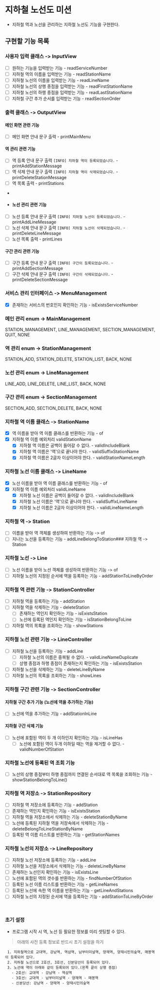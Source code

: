 # 지하철 노선도 미션
- 지하철 역과 노선을 관리하는 지하철 노선도 기능을 구현한다.

## 구현할 기능 목록

### 사용자 입력 클래스 -> InputView
- [ ] 원하는 기능을 입력받는 기능 - readServiceNumber
- [ ] 지하철 역의 이름을 입력받는 기능 - readStationName
- [ ] 지하철 노선의 이름을 입력받는 기능 - readLineName
- [ ] 지하철 노선의 상행 종점을 입력받는 기능 - readFirstStationName
- [ ] 지하철 노선의 하행 종점을 입력받는 기능 - readLastStationName
- [ ] 지하철 구간 추가 순서를 입력받는 기능 - readSectionOrder

### 출력 클래스 -> OutputView
#### 메인 화면 관련 기능
- [ ] 메인 화면 안내 문구 출력 - printMainMenu

#### 역 관리 관련 기능
- [ ] 역 등록 안내 문구 출력 `[INFO] 지하철 역이 등록되었습니다.` - printAddStationMessage
- [ ] 역 삭제 안내 문구 출력 `[INFO] 지하철 역이 삭제되었습니다.` - printDeleteStationMessage
- [ ] 역 목록 출력 - printStations
- 
- #### 노선 관리 관련 기능
- [ ] 노선 등록 안내 문구 출력 `[INFO] 지하철 노선이 등록되었습니다.` - printAddLineMessage
- [ ] 노선 삭제 안내 문구 출력 `[INFO] 지하철 노선이 삭제되었습니다.` - printDeleteLineMessage
- [ ] 노선 목록 출력 - printLines

#### 구간 관리 관련 기능
- [ ] 구간 등록 안내 문구 출력 `[INFO] 구간이 등록되었습니다.` - printAddSectionMessage
- [ ] 구간 삭제 안내 문구 출력 `[INFO] 구간이 삭제되었습니다.` - printDeleteSectionMessage

### 서비스 관리 인터페이스 -> MenuManagement
- [x] 존재하는 서비스의 번호인지 확인하는 기능 - isExistsServiceNumber

### 메인 관리 enum -> MainManagement
STATION_MANAGEMENT, LINE_MANAGEMENT, SECTION_MANAGEMENT, QUIT, NONE

### 역 관리 enum -> StationManagement
STATION_ADD, STATION_DELETE, STATION_LIST, BACK, NONE

### 노선 관리 enum -> LineManagement
LINE_ADD, LINE_DELETE, LINE_LIST, BACK, NONE

### 구간 관리 enum -> SectionManagement
SECTION_ADD, SECTION_DELETE, BACK, NONE

### 지하철 역 이름 클래스 -> StationName
- [x] 역 이름을 받아 역 이름 클래스를 반환하는 기능 - of
- [x] 지하철 역 이름 예외처리 validStationName
  - [x] 지하철 역 이름은 공백이 들어갈 수 없다. - validIncludeBlank
  - [x] 지하철 역 이름은 '역'으로 끝나야 한다. - validSuffixStationName
  - [x] 지하철 역 이름은 2글자 이상이어야 한다. - validStationNameLength

### 지하철 노선 이름 클래스 -> LineName
- [x] 노선 이름을 받아 역 이름 클래스를 반환하는 기능 - of
- [x] 지하철 역 이름 예외처리 validLineName  
  - [x] 지하철 노선 이름은 공백이 들어갈 수 없다. - validIncludeBlank
  - [x] 지하철 노선 이름은 '역'으로 끝나야 한다. - validSuffixLineName
  - [x] 지하철 노선 이름은 2글자 이상이어야 한다. - validLineNameLength

### 지하철 역 -> Station
- [ ] 이름을 받아 역 객체를 생성하여 반환하는 기능 -> of
- [ ] 지나는 노선을 등록하는 기능 - addLineBelongToStation### 지하철 역 -> Station

### 지하철 노선 -> Line
- [ ] 노선 이름을 받아 노선 객체를 생성하여 반환하는 기능 -> of
- [ ] 지하철 노선의 지정된 순서에 역을 등록하는 기능 - addStationToLineByOrder

### 지하철 역 관련 기능 -> StationController
- [ ] 지하철 역을 등록하는 기능 - addStation
- [ ] 지하철 역을 삭제하는 기능 - deleteStation
  - [ ] 존재하는 역인지 확인하는 기능 - isExistsStation
  - [ ] 노선에 등록된 역인지 확인하는 기능 - isStationBelongToLine
- [ ] 지하철 역의 목록을 조회하는 기능 - showStations

### 지하철 노선 관련 기능 -> LineController
- [ ] 지하철 노선을 등록하는 기능 - addLine
  - [ ] 지하철 노선의 이름은 중복될 수 없다. - validLineNameDuplicate
  - [ ] 상행 종점과 하행 종점이 존재하는지 확인하는 기능 - isExistsStation
- [ ] 지하철 노선을 삭제하는 기능 - deleteLineByName
- [ ] 지하철 노선의 목록을 조회하는 기능 - showLines

### 지하철 구간 관련 기능 -> SectionController
#### 지하철 구간 추가 기능 (노선에 역을 추가하는 기능)
- [ ] 노선에 역을 추가하는 기능 - addStationInLine

#### 지하철 구간 삭제 기능
- [ ] 노선에 포함된 역이 두 개 이하인지 확인하는 기능 - isLineHas
  - [ ] 노선에 포함된 역이 두개 이하일 때는 역을 제거할 수 없다. - validNumberOfStation

### 지하철 노선에 등록된 역 조회 기능
- [ ] 노선의 상행 종점부터 하행 종점까지 연결된 순서대로 역 목록을 조회하는 기능 - showStationBelongToLine()


### 지하철 역 저장소 -> StationRepository
- [ ] 지하철 역 저장소에 등록하는 기능 - addStation
- [ ] 존재하는 역인지 확인하는 기능 - isExistsStation
- [ ] 지하철 역을 저장소에서 삭제하는 기능 - deleteStationByName
- [ ] 노선에 등록된 지하철 역을 저장속에서 삭제하는 기능 - deleteBelongToLineStationByName
- [ ] 등록된 역 이름 리스트를 반환하는 기능 - getStationNames

### 지하철 노선의 저장소 -> LineRepository
- [ ] 지하철 노선 저장소에 등록하는 기능 - addLine
- [ ] 지하철 노선을 저장소에서 삭제하는 기능 - deleteLineByName
- [ ] 존재하는 노선인지 확인하는 기능 - isExistsLine
- [ ] 노선에 포함된 역의 갯수를 반환하는 기능 - findNumberOfStation
- [ ] 등록된 노선 이름 리스트를 반환하는 기능 - getLineNames
- [ ] 등록된 노선에 속한 역 이름을 반환하는 기능 - getLineAndStations
- [ ] 지하철 노선의 지정된 순서에 역을 등록하는 기능 - addStationToLineByOrder

<br>

### 초기 설정
- 프로그램 시작 시 역, 노선 등 필요한 정보를 미리 셋팅할 수 있다.

> 아래의 사전 등록 정보로 반드시 초기 설정을 하기

```
 1. 지하철역으로 교대역, 강남역, 역삼역, 남부터미널역, 양재역, 양재시민의숲역, 매봉역이 등록되어 있다.
 2. 지하철 노선으로 2호선, 3호선, 신분당선이 등록되어 있다.
 3. 노선에 역이 아래와 같이 등록되어 있다.(왼쪽 끝이 상행 종점)
   - 2호선: 교대역 - 강남역 - 역삼역
   - 3호선: 교대역 - 남부터미널역 - 양재역 - 매봉역
   - 신분당선: 강남역 - 양재역 - 양재시민의숲역
 ```